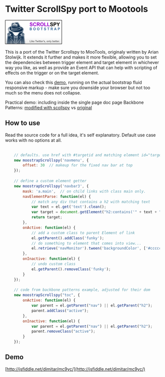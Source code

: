 Twitter ScrollSpy port to Mootools
==================================

![Screenshot](https://github.com/DimitarChristoff/mootstrap-scrollspy/raw/master/scrollSpy.png)

This is a port of the Twitter Scrollspy to MooTools, originaly written by Arian Stolwijk.
It extends it further and makes it more flexible, allowing you to set the dependencies
between trigger element and target element in whichever way you like, as well as provide
an Event API that can help with scripting of effects on the trigger or on the target
element.

You can also check this [demo](http://jsfiddle.net/dimitar/Q5WHx/show/), running on the actual
bootstrap fluid responsive markup - make sure you downside your browser but not too much so the
menu does not collapse.

Practical demo: including inside the single page doc page Backbone Patterns:
[modified with scollspy](http://fragged.org/backbone-patterns/) vs [original](http://ricostacruz.com/backbone-patterns/)

How to use
----------

Read the source code for a full idea, it's self explanatory. Default use case works with
no options at all.

```javascript

    // defaults. use href with #targetid and matching element id="targetid"
    new moostrapScrollspy('navmenu', {
        offset: 30  // makeup for the fixed nav bar at top
    });

    // define a custom element getter
    new moostrapScrollspy('navbar3', {
        mask: 'a.main',  // on child links with class main only.
        navElementParse: function(el) {
            // match any div that contains a h2 with matching text
            var text = el.get('text').clean();
            var target = document.getElement("h2:contains('" + text + "') ! div");
            return target;
        },
        onActive: function(el) {
            // add a custom class to parent Element of link
            el.getParent().addClass('funky');
            // do something to element that comes into view...
            el.retrieve('navMonitor').tween('backgroundColor', ['#cccccc', '#ffffff']);
        },
        onInactive: function(el) {
            // undo custom class
            el.getParent().removeClass('funky');
        }
    });

    // code from backbone patterns example, adjusted for their dom
    new moostrapScrollspy("toc", {
        onActive: function(el) {
            var parent = el.getParent("nav") || el.getParent("h2");
            parent.addClass("active");
        },
        onInactive: function(el) {
            var parent = el.getParent("nav") || el.getParent("h2");
            parent.removeClass("active");
        }
    });
```

Demo
----

[http://jsfiddle.net/dimitar/mc9yc/](http://jsfiddle.net/dimitar/mc9yc/)
